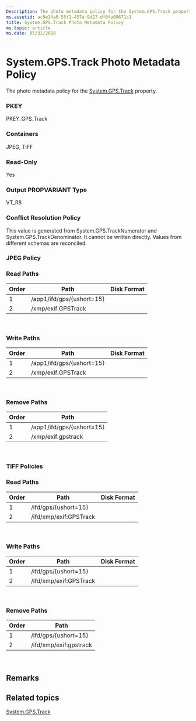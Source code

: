 ```yaml
---
Description: The photo metadata policy for the System.GPS.Track property.
ms.assetid: ac9e14a0-55f1-437e-9d27-df0fa09671c1
title: System.GPS.Track Photo Metadata Policy
ms.topic: article
ms.date: 05/31/2018
---
```


# System.GPS.Track Photo Metadata Policy

The photo metadata policy for the [System.GPS.Track](../properties/props-system-gps-track.md) property.

### PKEY

PKEY\_GPS\_Track

### Containers

JPEG, TIFF

### Read-Only

Yes

### Output PROPVARIANT Type

VT\_R8

### Conflict Resolution Policy

This value is generated from System.GPS.TrackNumerator and System.GPS.TrackDenominator. It cannot be written directly. Values from different schemas are reconciled.

### JPEG Policy

### Read Paths



| Order | Path                      | Disk Format |
|-------|---------------------------|-------------|
| 1     | /app1/ifd/gps/{ushort=15} |             |
| 2     | /xmp/exif:GPSTrack        |             |



 

### Write Paths



| Order | Path                      | Disk Format |
|-------|---------------------------|-------------|
| 1     | /app1/ifd/gps/{ushort=15} |             |
| 2     | /xmp/exif:GPSTrack        |             |



 

### Remove Paths



| Order | Path                      |
|-------|---------------------------|
| 1     | /app1/ifd/gps/{ushort=15} |
| 2     | /xmp/exif:gpstrack        |



 

### TIFF Policies

### Read Paths



| Order | Path                   | Disk Format |
|-------|------------------------|-------------|
| 1     | /ifd/gps/{ushort=15}   |             |
| 2     | /ifd/xmp/exif:GPSTrack |             |



 

### Write Paths



| Order | Path                   | Disk Format |
|-------|------------------------|-------------|
| 1     | /ifd/gps/{ushort=15}   |             |
| 2     | /ifd/xmp/exif:GPSTrack |             |



 

### Remove Paths



| Order | Path                   |
|-------|------------------------|
| 1     | /ifd/gps/{ushort=15}   |
| 2     | /ifd/xmp/exif:gpstrack |



 

## Remarks

## Related topics

<dl> <dt>

[System.GPS.Track](../properties/props-system-gps-track.md)
</dt> </dl>

 

 
